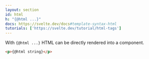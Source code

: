 ```yaml
---
layout: section
id: html
h: "{@html ...}"
docs: https://svelte.dev/docs#template-syntax-html
tutorials: ['https://svelte.dev/tutorial/html-tags']
---
```

With `{@html ...}` HTML can be directly rendered into a component.
```html
<p>{@html string}</p>
```
